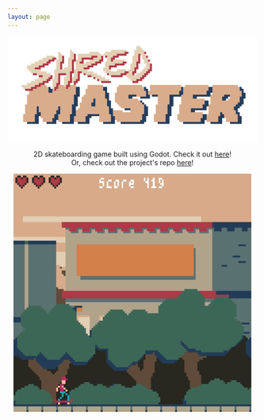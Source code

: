 ```yaml
---
layout: page
---
```

<p align="center">
    <img src="https://github.com/MichaelOdermatt/ShredMaster/blob/main/Screenshots/TitleScreenBanner.png?raw=true" alt="banner"/>
</p>

<p align="center">
2D skateboarding game built using Godot. Check it out <a href="https://michaelodermatt.itch.io/shred-master"> here</a>!
<br>
Or, check out the project's repo <a href="https://github.com/MichaelOdermatt/ShredMaster"> here</a>!
<br>
</p>

<p align="center">
    <img src="https://github.com/MichaelOdermatt/ShredMaster/blob/main/Screenshots/grind.gif?raw=true" alt="grind" width="480"/>
</p>

